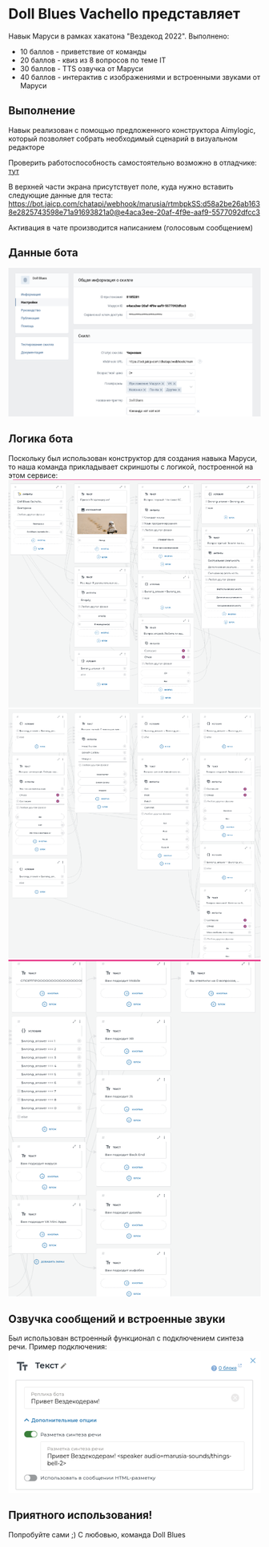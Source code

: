 # Doll Blues Vachello представляет

Навык Маруси в рамках хакатона "Вездекод 2022". Выполнено:  
* 10 баллов - приветствие от команды
* 20 баллов - квиз из 8 вопросов по теме IT
* 30 баллов - TTS озвучка от Маруси
* 40 баллов - интерактив с изображениями и встроенными звуками от Маруси

## Выполнение

Навык реализован с помощью предложенного конструктора Aimylogic, который позволяет собрать
необходимый сценарий в визуальном редакторе

Проверить работоспособность самостоятельно возможно в отладчике: [тут](https://skill-debugger.marusia.mail.ru/ "Тык")

В верхней части экрана присутствует поле, куда нужно вставить следующие данные для теста:  
<https://bot.jaicp.com/chatapi/webhook/marusia/rtmbpkSS:d58a2be26ab1638e2825743598e71a91693821a0@e4aca3ee-20af-4f9e-aaf9-5577092dfcc3>

Активация в чате производится написанием (голосовым сообщением)  

## Данные бота

![Картинка настроек](/src/01.png "Настройки бота")

## Логика бота

Поскольку был использован конструктор для создания навыка Маруси, то наша команда прикладывает скриншоты с логикой,
построенной на этом сервисе:  
![Логика навыка 1](/src/02.png "логика в начале")  
![Логика навыка 2](/src/03.png "логика далее")  
![Логика навыка 3](/src/04.png "логика конец")  

## Озвучка сообщений и встроенные звуки

Был использован встроенный функционал с подключением синтеза речи. Пример подключения:  
![TTS](/src/05.png "TTS навыка")  


## Приятного использования!

Попробуйте сами ;)
С любовью, команда Doll Blues